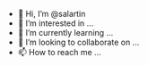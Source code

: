 - 👋 Hi, I’m @salartin
- 👀 I’m interested in ...
- 🌱 I’m currently learning ...
- 💞️ I’m looking to collaborate on ...
- 📫 How to reach me ...

<!---
salartin/salartin is a ✨ special ✨ repository because its `README.md` (this file) appears on your GitHub profile.
You can click the Preview link to take a look at your changes.
--->
